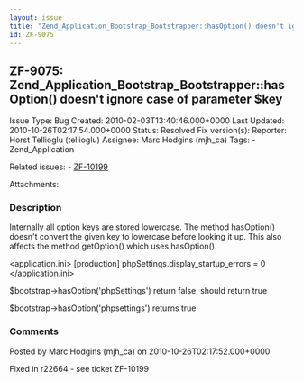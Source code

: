 ```yaml
---
layout: issue
title: "Zend_Application_Bootstrap_Bootstrapper::hasOption() doesn't ignore case of parameter $key"
id: ZF-9075
---
```


ZF-9075: Zend\_Application\_Bootstrap\_Bootstrapper::hasOption() doesn't ignore case of parameter $key
------------------------------------------------------------------------------------------------------

 Issue Type: Bug Created: 2010-02-03T13:40:46.000+0000 Last Updated: 2010-10-26T02:17:54.000+0000 Status: Resolved Fix version(s): 
 Reporter:  Horst Tellioglu (tellioglu)  Assignee:  Marc Hodgins (mjh\_ca)  Tags: - Zend\_Application
 
 Related issues: - [ZF-10199](/issues/browse/ZF-10199)
 
 Attachments: 
### Description

Internally all option keys are stored lowercase. The method hasOption() doesn't convert the given key to lowercase before looking it up. This also affects the method getOption() which uses hasOption().

<application.ini> [production] phpSettings.display\_startup\_errors = 0 </application.ini>

$bootstrap->hasOption('phpSettings') return false, should return true

$bootstrap->hasOption('phpsettings') returns true

 

 

### Comments

Posted by Marc Hodgins (mjh\_ca) on 2010-10-26T02:17:52.000+0000

Fixed in r22664 - see ticket ZF-10199

 

 